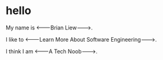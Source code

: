 # hello
My name is <---Brian Liew--->.

I like to <---Learn More About Software Engineering--->.

I think I am <---A Tech Noob--->.
